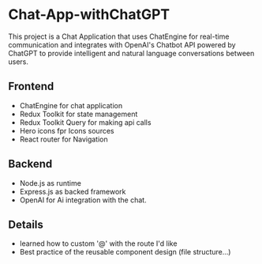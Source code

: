 # Chat-App-withChatGPT
This project is a Chat Application that uses ChatEngine for real-time communication and 
integrates with OpenAI's Chatbot API powered by ChatGPT to provide intelligent and natural language conversations between users.

## Frontend 
- ChatEngine for chat application
- Redux Toolkit for state management
- Redux Toolkit Query for making api calls
- Hero icons fpr Icons sources
- React router for Navigation

## Backend 
- Node.js as runtime
- Express.js as backed framework 
- OpenAI for Ai integration with the chat.

## Details
- learned how to custom '@' with the route I'd like
- Best practice of the reusable component design (file structure...)
